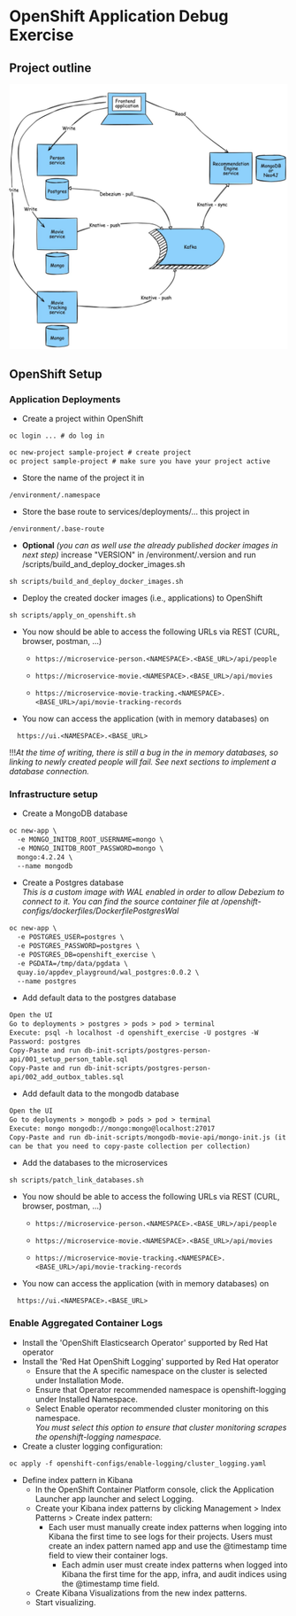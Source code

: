 # OpenShift Application Debug Exercise
## Project outline
![Project Outline](images/openshift_application_debug_exercise_outline.jpg "Project Outline")
## OpenShift Setup
### Application Deployments
* Create a project within OpenShift 
```shell
oc login ... # do log in
```
```shell
oc new-project sample-project # create project
oc project sample-project # make sure you have your project active
```
* Store the name of the project it in 
```text
/environment/.namespace
```
* Store the base route to services/deployments/... this project in 
```text
/environment/.base-route
```
* **Optional**  _(you can as well use the already published docker images in next step)_
increase "VERSION" in /environment/.version and run /scripts/build_and_deploy_docker_images.sh
```shell
sh scripts/build_and_deploy_docker_images.sh
```
* Deploy the created docker images (i.e., applications) to OpenShift
```shell
sh scripts/apply_on_openshift.sh 
```
* You now should be able to access the following URLs via REST (CURL, browser, postman, ...)
  * ```text
    https://microservice-person.<NAMESPACE>.<BASE_URL>/api/people
    ```
  * ```text
    https://microservice-movie.<NAMESPACE>.<BASE_URL>/api/movies
    ```
  * ```text
    https://microservice-movie-tracking.<NAMESPACE>.<BASE_URL>/api/movie-tracking-records
    ```
* You now can access the application (with in memory databases) on
```text
  https://ui.<NAMESPACE>.<BASE_URL>
```
!!!_At the time of writing, there is still a bug in the in memory databases, so linking to newly created people will fail. See next sections to implement a database connection._

### Infrastructure setup
* Create a MongoDB database
```shell
oc new-app \
  -e MONGO_INITDB_ROOT_USERNAME=mongo \
  -e MONGO_INITDB_ROOT_PASSWORD=mongo \
  mongo:4.2.24 \
  --name mongodb
```
* Create a Postgres database  
_This is a custom image with WAL enabled in order to allow Debezium to connect to it. You can find the source container file at /openshift-configs/dockerfiles/DockerfilePostgresWal_
```shell
oc new-app \
  -e POSTGRES_USER=postgres \
  -e POSTGRES_PASSWORD=postgres \
  -e POSTGRES_DB=openshift_exercise \
  -e PGDATA=/tmp/data/pgdata \
  quay.io/appdev_playground/wal_postgres:0.0.2 \
  --name postgres
```
* Add default data to the postgres database
```text
Open the UI
Go to deployments > postgres > pods > pod > terminal
Execute: psql -h localhost -d openshift_exercise -U postgres -W 
Password: postgres
Copy-Paste and run db-init-scripts/postgres-person-api/001_setup_person_table.sql
Copy-Paste and run db-init-scripts/postgres-person-api/002_add_outbox_tables.sql
```
* Add default data to the mongodb database
```text
Open the UI
Go to deployments > mongodb > pods > pod > terminal
Execute: mongo mongodb://mongo:mongo@localhost:27017
Copy-Paste and run db-init-scripts/mongodb-movie-api/mongo-init.js (it can be that you need to copy-paste collection per collection)
```
* Add the databases to the microservices
```shell
sh scripts/patch_link_databases.sh
```
* You now should be able to access the following URLs via REST (CURL, browser, postman, ...)
  * ```text
    https://microservice-person.<NAMESPACE>.<BASE_URL>/api/people
    ```
  * ```text
    https://microservice-movie.<NAMESPACE>.<BASE_URL>/api/movies
    ```
  * ```text
    https://microservice-movie-tracking.<NAMESPACE>.<BASE_URL>/api/movie-tracking-records
    ```
* You now can access the application (with in memory databases) on
```text
  https://ui.<NAMESPACE>.<BASE_URL>
```
### Enable Aggregated Container Logs
* Install the 'OpenShift Elasticsearch Operator' supported by Red Hat operator
* Install the 'Red Hat OpenShift Logging' supported by Red Hat operator
  * Ensure that the A specific namespace on the cluster is selected under Installation Mode. 
  * Ensure that Operator recommended namespace is openshift-logging under Installed Namespace.
  * Select Enable operator recommended cluster monitoring on this namespace.  
  _You must select this option to ensure that cluster monitoring scrapes the openshift-logging namespace._
* Create a cluster logging configuration:
```shell
oc apply -f openshift-configs/enable-logging/cluster_logging.yaml
```
* Define index pattern in Kibana
  * In the OpenShift Container Platform console, click the Application Launcher app launcher and select Logging. 
  * Create your Kibana index patterns by clicking Management > Index Patterns > Create index pattern:
    * Each user must manually create index patterns when logging into Kibana the first time to see logs for their projects. Users must create an index pattern named app and use the @timestamp time field to view their container logs. 
      * Each admin user must create index patterns when logged into Kibana the first time for the app, infra, and audit indices using the @timestamp time field.
  * Create Kibana Visualizations from the new index patterns.
  * Start visualizing.



